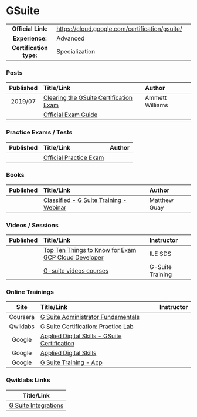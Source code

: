 # GSuite

| | | |
| :---:         |     :---      |          :--- |
| **Official Link:** | https://cloud.google.com/certification/gsuite/ | 
| **Experience:** | Advanced | 
| **Certification type:** | Specialization | 

### Posts
| Published | Title/Link | Author |
| :---:         |     :---      |          :--- |
| 2019/07 | [Clearing the GSuite Certification Exam](https://www.linkedin.com/pulse/clearing-g-suite-certification-exam-ammett-williams/) | Ammett Williams |
| | [Official Exam Guide](https://cloud.google.com/certification/guides/gsuite) | |

### Practice Exams / Tests
| Published | Title/Link | Author |
| :---:         |     :---      |          :--- |
| | [Official Practice Exam](http://services.google.com/fh/files/misc/g_suite_user_practice_exam.pdf) | |

### Books
| Published | Title/Link | Author |
| :---:         |     :---      |          :--- |
| | [Classified - G Suite Training - Webinar](https://www.amazon.com/Ultimate-Guide-Suite-Everything-administer-ebook/dp/B071F5MTZ1) | Matthew Guay |

### Videos / Sessions
| Published | Title/Link | Instructor |
| :---:         |     :---      |          :--- |
| | [Top Ten Things to Know for Exam GCP Cloud Developer](https://www.youtube.com/watch?v=JdwwOWyPtP8) | ILE SDS |
| | [G-suite videos courses](https://portal.synergyse.com/a/#videos/en/mail) | G-Suite Training |

### Online Trainings
| Site | Title/Link | Instructor |
| :---:         |     :---      |          :--- |
| Coursera | [G Suite Administrator Fundamentals](https://www.coursera.org/learn/gsuite-admin-fundamentals) | |
| Qwiklabs | [G Suite Certification: Practice Lab](https://google.qwiklabs.com/focuses/4051) | |
| Google | [Applied Digital Skills - GSuite Certification](https://applieddigitalskills.withgoogle.com/en/gsuitecertification) | |
| Google | [Applied Digital Skills](https://applieddigitalskills.withgoogle.com/s/en/home) | |
| Google | [G Suite Training - App](https://chrome.google.com/webstore/detail/g-suite-training/idkloemkmldbemijiamdiolojbffnjlh/related) | |


### Qwiklabs Links
|  Title/Link  |
| :---:         |
| [G Suite Integrations](https://google.qwiklabs.com/quests/51) | 
